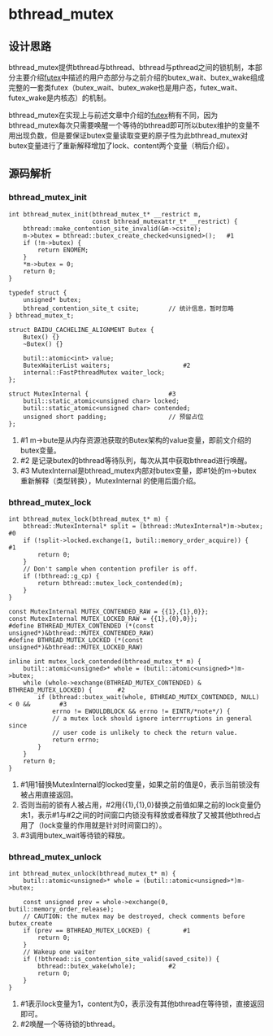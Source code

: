 # bthread_mutex

## 设计思路
bthread_mutex提供bthread与bthread、bthread与pthread之间的锁机制，本部分主要介绍[futex](https://github.com/joeylichang/joeylichang.github.io/blob/master/src/rpc/brpc/bthread/butex.md#futex)中描述的用户态部分与之前介绍的butex_wait、butex_wake组成完整的一套类futex（butex_wait、butex_wake也是用户态，futex_wait、futex_wake是内核态）的机制。

bthread_mutex在实现上与前述文章中介绍的[futex](https://github.com/joeylichang/joeylichang.github.io/blob/master/src/rpc/brpc/bthread/butex.md#futex)稍有不同，因为bthread_mutex每次只需要唤醒一个等待的bthread即可所以butex维护的变量不用出现负数，但是要保证butex变量读取变更的原子性为此bthread_mutex对butex变量进行了重新解释增加了lock、content两个变量（稍后介绍）。

## 源码解析

### bthread_mutex_init
```
int bthread_mutex_init(bthread_mutex_t* __restrict m,
                       const bthread_mutexattr_t* __restrict) {
    bthread::make_contention_site_invalid(&m->csite);
    m->butex = bthread::butex_create_checked<unsigned>();	#1
    if (!m->butex) {
        return ENOMEM;
    }
    *m->butex = 0;				
    return 0;
}

typedef struct {
    unsigned* butex;
    bthread_contention_site_t csite;		// 统计信息，暂时忽略
} bthread_mutex_t;

struct BAIDU_CACHELINE_ALIGNMENT Butex {
    Butex() {}
    ~Butex() {}

    butil::atomic<int> value;
    ButexWaiterList waiters;					#2
    internal::FastPthreadMutex waiter_lock;
};

struct MutexInternal {						#3
    butil::static_atomic<unsigned char> locked;
    butil::static_atomic<unsigned char> contended;
    unsigned short padding;					// 预留占位
};
```

1. #1 m->bute是从内存资源池获取的Butex架构的value变量，即前文介绍的butex变量。
2. #2 是记录butex的bthread等待队列，每次从其中获取bthread进行唤醒。
3. #3 MutexInternal是bthread_mutex内部对butex变量，即#1处的m->butex 重新解释（类型转换），MutexInternal 的使用后面介绍。

### bthread_mutex_lock
```
int bthread_mutex_lock(bthread_mutex_t* m) {
    bthread::MutexInternal* split = (bthread::MutexInternal*)m->butex;		#0
    if (!split->locked.exchange(1, butil::memory_order_acquire)) {		#1
        return 0;
    }
    // Don't sample when contention profiler is off.
    if (!bthread::g_cp) {
        return bthread::mutex_lock_contended(m);
    }
}

const MutexInternal MUTEX_CONTENDED_RAW = {{1},{1},0}};
const MutexInternal MUTEX_LOCKED_RAW = {{1},{0},0}};
#define BTHREAD_MUTEX_CONTENDED (*(const unsigned*)&bthread::MUTEX_CONTENDED_RAW)
#define BTHREAD_MUTEX_LOCKED (*(const unsigned*)&bthread::MUTEX_LOCKED_RAW)

inline int mutex_lock_contended(bthread_mutex_t* m) {
    butil::atomic<unsigned>* whole = (butil::atomic<unsigned>*)m->butex;
    while (whole->exchange(BTHREAD_MUTEX_CONTENDED) & BTHREAD_MUTEX_LOCKED) {		#2
        if (bthread::butex_wait(whole, BTHREAD_MUTEX_CONTENDED, NULL) < 0 &&		#3
            errno != EWOULDBLOCK && errno != EINTR/*note*/) {
            // a mutex lock should ignore interrruptions in general since
            // user code is unlikely to check the return value.
            return errno;
        }
    }
    return 0;
}
```

1. #1用1替换MutexInternal的locked变量，如果之前的值是0，表示当前锁没有被占用直接返回。
2. 否则当前的锁有人被占用，#2用{{1},{1},0}替换之前值如果之前的lock变量仍未1，表示#1与#2之间的时间窗口内锁没有释放或者释放了又被其他bthred占用了（lock变量的作用就是针对时间窗口的）。
3. #3调用butex_wait等待锁的释放。

### bthread_mutex_unlock
```
int bthread_mutex_unlock(bthread_mutex_t* m) {
    butil::atomic<unsigned>* whole = (butil::atomic<unsigned>*)m->butex;

    const unsigned prev = whole->exchange(0, butil::memory_order_release);
    // CAUTION: the mutex may be destroyed, check comments before butex_create
    if (prev == BTHREAD_MUTEX_LOCKED) {			#1
        return 0;
    }
    // Wakeup one waiter
    if (!bthread::is_contention_site_valid(saved_csite)) {
        bthread::butex_wake(whole);			#2
        return 0;
    }
}
```

1. #1表示lock变量为1，content为0，表示没有其他bthread在等待锁，直接返回即可。
2. #2唤醒一个等待锁的bthread。
